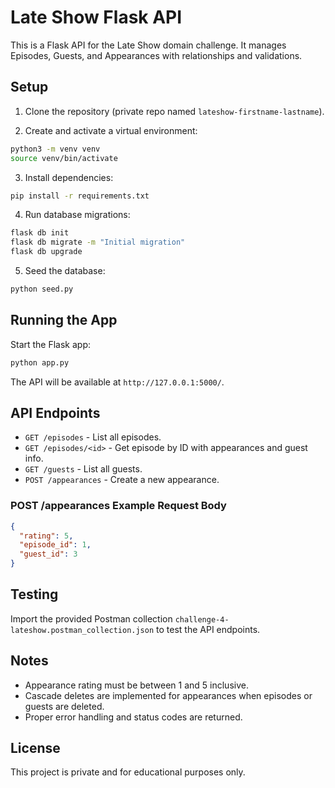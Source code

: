 # Late Show Flask API

This is a Flask API for the Late Show domain challenge. It manages Episodes, Guests, and Appearances with relationships and validations.

## Setup

1. Clone the repository (private repo named `lateshow-firstname-lastname`).

2. Create and activate a virtual environment:

```bash
python3 -m venv venv
source venv/bin/activate
```

3. Install dependencies:

```bash
pip install -r requirements.txt
```

4. Run database migrations:

```bash
flask db init
flask db migrate -m "Initial migration"
flask db upgrade
```

5. Seed the database:

```bash
python seed.py
```

## Running the App

Start the Flask app:

```bash
python app.py
```

The API will be available at `http://127.0.0.1:5000/`.

## API Endpoints

- `GET /episodes` - List all episodes.
- `GET /episodes/<id>` - Get episode by ID with appearances and guest info.
- `GET /guests` - List all guests.
- `POST /appearances` - Create a new appearance.

### POST /appearances Example Request Body

```json
{
  "rating": 5,
  "episode_id": 1,
  "guest_id": 3
}
```

## Testing

Import the provided Postman collection `challenge-4-lateshow.postman_collection.json` to test the API endpoints.

## Notes

- Appearance rating must be between 1 and 5 inclusive.
- Cascade deletes are implemented for appearances when episodes or guests are deleted.
- Proper error handling and status codes are returned.

## License

This project is private and for educational purposes only.
